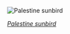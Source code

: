 
![Palestine sunbird](https://upload.wikimedia.org/wikipedia/commons/thumb/9/91/Palestine_sunbird_%28Cinnyris_osea_osea%29_male.jpg/600px-Palestine_sunbird_%28Cinnyris_osea_osea%29_male.jpg)

*[Palestine sunbird](https://wikipedia.org/wiki/File:Palestine_sunbird_(Cinnyris_osea_osea)_male.jpg)*
